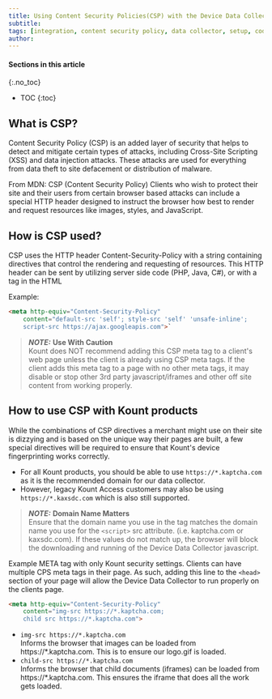 ```yaml
---
title: Using Content Security Policies(CSP) with the Device Data Collector
subtitle: 
tags: [integration, content security policy, data collector, setup, code]
author:
---
```


#### Sections in this article
{:.no_toc}
* TOC
{:toc}

## What is CSP?
Content Security Policy (CSP) is an added layer of security that helps to detect and mitigate certain types of attacks, including Cross-Site Scripting (XSS) and data injection attacks. These attacks are used for everything from data theft to site defacement or distribution of malware. 

From MDN: CSP (Content Security Policy)
Clients who wish to protect their site and their users from certain browser based attacks can include a special HTTP header designed to instruct the browser how best to render and request resources like images, styles, and JavaScript. 


## How is CSP used?
CSP uses the HTTP header Content-Security-Policy with a string containing directives that control the rendering and requesting of resources. This HTTP header can be sent by utilizing server side code (PHP, Java, C#), or with a <meta> tag in the HTML

Example:

```html
<meta http-equiv="Content-Security-Policy" 
	content="default-src 'self'; style-src 'self' 'unsafe-inline'; 
	script-src https://ajax.googleapis.com">`
```

> **_NOTE:_** <b>Use With Caution</b> <br>
> Kount does NOT recommend adding this CSP meta tag to a client's web page unless the client is already using CSP meta tags.  If the client adds this meta tag to a page with no other meta tags, it may disable or stop other 3rd party javascript/iframes and other off site content from working properly.


## How to use CSP with Kount products
While the combinations of CSP directives a merchant might use on their site is dizzying and is based on the unique way their pages are built, a few special directives will be required to ensure that Kount's device fingerprinting works correctly.

* For all Kount products, you should be able to use `https://*.kaptcha.com` as it is the recommended domain for our data collector.  
* However, legacy Kount Access customers may also be using `https://*.kaxsdc.com` which is also still supported.

> **_NOTE:_** <b>Domain Name Matters</b> <br>
> Ensure that the domain name you use in the <meta> tag matches the domain name you use for the `<script>` src attribute.  (i.e. kaptcha.com or kaxsdc.com).  If these values do not match up, the browser will block the downloading and running of the Device Data Collector javascript.

Example META tag with only Kount security settings.  Clients can have multiple CPS meta tags in their page.  As such, adding this line to the `<head>` section of your page will allow the Device Data Collector to run properly on the clients page. 

```html
<meta http-equiv="Content-Security-Policy" 
	content="img-src https://*.kaptcha.com;
	child src https://*.kaptcha.com">
```

* `img-src https://*.kaptcha.com`<br>
Informs the browser that images can be loaded from https://*.kaptcha.com. This is to ensure our logo.gif is loaded.
* `child-src https://*.kaptcha.com`<br> 
Informs the browser that child documents (iframes) can be loaded from https://*.kaptcha.com. This ensures the iframe that does all the work gets loaded.
